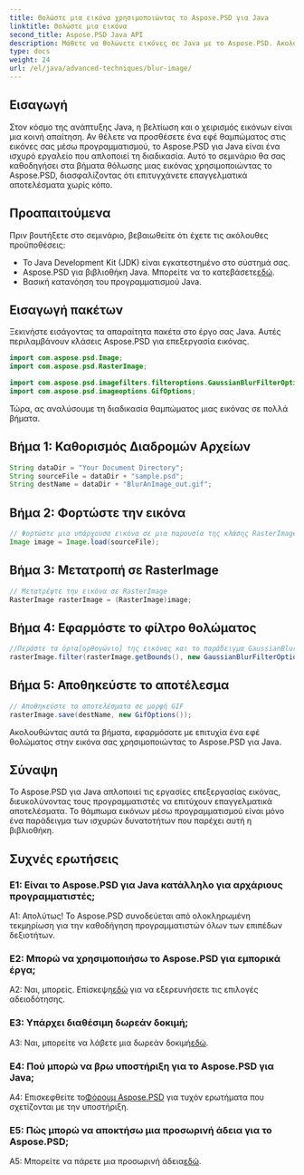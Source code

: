 ```yaml
---
title: Θολώστε μια εικόνα χρησιμοποιώντας το Aspose.PSD για Java
linktitle: Θολώστε μια εικόνα
second_title: Aspose.PSD Java API
description: Μάθετε να θολώνετε εικόνες σε Java με το Aspose.PSD. Ακολουθήστε τον βήμα προς βήμα οδηγό μας για επαγγελματικά αποτελέσματα.
type: docs
weight: 24
url: /el/java/advanced-techniques/blur-image/
---
```

## Εισαγωγή

Στον κόσμο της ανάπτυξης Java, η βελτίωση και ο χειρισμός εικόνων είναι μια κοινή απαίτηση. Αν θέλετε να προσθέσετε ένα εφέ θαμπώματος στις εικόνες σας μέσω προγραμματισμού, το Aspose.PSD για Java είναι ένα ισχυρό εργαλείο που απλοποιεί τη διαδικασία. Αυτό το σεμινάριο θα σας καθοδηγήσει στα βήματα θόλωσης μιας εικόνας χρησιμοποιώντας το Aspose.PSD, διασφαλίζοντας ότι επιτυγχάνετε επαγγελματικά αποτελέσματα χωρίς κόπο.

## Προαπαιτούμενα

Πριν βουτήξετε στο σεμινάριο, βεβαιωθείτε ότι έχετε τις ακόλουθες προϋποθέσεις:

- Το Java Development Kit (JDK) είναι εγκατεστημένο στο σύστημά σας.
-  Aspose.PSD για βιβλιοθήκη Java. Μπορείτε να το κατεβάσετε[εδώ](https://releases.aspose.com/psd/java/).
- Βασική κατανόηση του προγραμματισμού Java.

## Εισαγωγή πακέτων

Ξεκινήστε εισάγοντας τα απαραίτητα πακέτα στο έργο σας Java. Αυτές περιλαμβάνουν κλάσεις Aspose.PSD για επεξεργασία εικόνας.

```java
import com.aspose.psd.Image;
import com.aspose.psd.RasterImage;

import com.aspose.psd.imagefilters.filteroptions.GaussianBlurFilterOptions;
import com.aspose.psd.imageoptions.GifOptions;
```

Τώρα, ας αναλύσουμε τη διαδικασία θαμπώματος μιας εικόνας σε πολλά βήματα.

## Βήμα 1: Καθορισμός Διαδρομών Αρχείων

```java
String dataDir = "Your Document Directory";
String sourceFile = dataDir + "sample.psd";
String destName = dataDir + "BlurAnImage_out.gif";
```

## Βήμα 2: Φορτώστε την εικόνα

```java
// Φορτώστε μια υπάρχουσα εικόνα σε μια παρουσία της κλάσης RasterImage
Image image = Image.load(sourceFile);
```

## Βήμα 3: Μετατροπή σε RasterImage

```java
// Μετατρέψτε την εικόνα σε RasterImage
RasterImage rasterImage = (RasterImage)image;
```

## Βήμα 4: Εφαρμόστε το φίλτρο θολώματος

```java
//Περάστε τα όρια[ορθογώνιο] της εικόνας και το παράδειγμα GaussianBlurFilterOptions στη μέθοδο φίλτρου
rasterImage.filter(rasterImage.getBounds(), new GaussianBlurFilterOptions(15, 15));
```

## Βήμα 5: Αποθηκεύστε το αποτέλεσμα

```java
// Αποθηκεύστε τα αποτελέσματα σε μορφή GIF
rasterImage.save(destName, new GifOptions());
```

Ακολουθώντας αυτά τα βήματα, εφαρμόσατε με επιτυχία ένα εφέ θολώματος στην εικόνα σας χρησιμοποιώντας το Aspose.PSD για Java.

## Σύναψη

Το Aspose.PSD για Java απλοποιεί τις εργασίες επεξεργασίας εικόνας, διευκολύνοντας τους προγραμματιστές να επιτύχουν επαγγελματικά αποτελέσματα. Το θάμπωμα εικόνων μέσω προγραμματισμού είναι μόνο ένα παράδειγμα των ισχυρών δυνατοτήτων που παρέχει αυτή η βιβλιοθήκη.

## Συχνές ερωτήσεις

### Ε1: Είναι το Aspose.PSD για Java κατάλληλο για αρχάριους προγραμματιστές;

Α1: Απολύτως! Το Aspose.PSD συνοδεύεται από ολοκληρωμένη τεκμηρίωση για την καθοδήγηση προγραμματιστών όλων των επιπέδων δεξιοτήτων.

### Ε2: Μπορώ να χρησιμοποιήσω το Aspose.PSD για εμπορικά έργα;

 Α2: Ναι, μπορείς. Επίσκεψη[εδώ](https://purchase.aspose.com/buy) για να εξερευνήσετε τις επιλογές αδειοδότησης.

### Ε3: Υπάρχει διαθέσιμη δωρεάν δοκιμή;

 A3: Ναι, μπορείτε να λάβετε μια δωρεάν δοκιμή[εδώ](https://releases.aspose.com/).

### Ε4: Πού μπορώ να βρω υποστήριξη για το Aspose.PSD για Java;

 A4: Επισκεφθείτε το[Φόρουμ Aspose.PSD](https://forum.aspose.com/c/psd/34) για τυχόν ερωτήματα που σχετίζονται με την υποστήριξη.

### Ε5: Πώς μπορώ να αποκτήσω μια προσωρινή άδεια για το Aspose.PSD;

 A5: Μπορείτε να πάρετε μια προσωρινή άδεια[εδώ](https://purchase.aspose.com/temporary-license/).